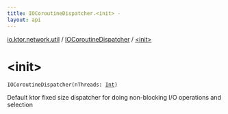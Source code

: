 ```yaml
---
title: IOCoroutineDispatcher.<init> - 
layout: api
---
```


<div class='api-docs-breadcrumbs'><a href="../index.html">io.ktor.network.util</a> / <a href="index.html">IOCoroutineDispatcher</a> / <a href="./-init-.html">&lt;init&gt;</a></div>

# &lt;init&gt;

<div class="signature"><code><span class="identifier">IOCoroutineDispatcher</span><span class="symbol">(</span><span class="parameterName" id="io.ktor.network.util.IOCoroutineDispatcher$<init>(kotlin.Int)/nThreads">nThreads</span><span class="symbol">:</span>&nbsp;<a href="https://kotlinlang.org/api/latest/jvm/stdlib/kotlin/-int/index.html"><span class="identifier">Int</span></a><span class="symbol">)</span></code></div>

Default ktor fixed size dispatcher for doing non-blocking I/O operations and selection

